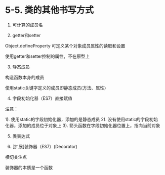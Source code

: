 # 5-5. 类的其他书写方式

1. 可计算的成员名

2. getter和setter

Object.defineProperty 可定义某个对象成员属性的读取和设置

使用getter和setter控制的属性，不在原型上

3. 静态成员

构造函数本身的成员

使用static关键字定义的成员即静态成员(方法、属性)

4. 字段初始化器（ES7）直接赋值

注意：

1). 使用static的字段初始化器，添加的是静态成员
2). 没有使用static的字段初始化器，添加的成员位于对象上
3). 箭头函数在字段初始化器位置上，指向当前对象

5. 类表达式

6. [扩展]装饰器（ES7）(Decorator)

横切关注点

装饰器的本质是一个函数